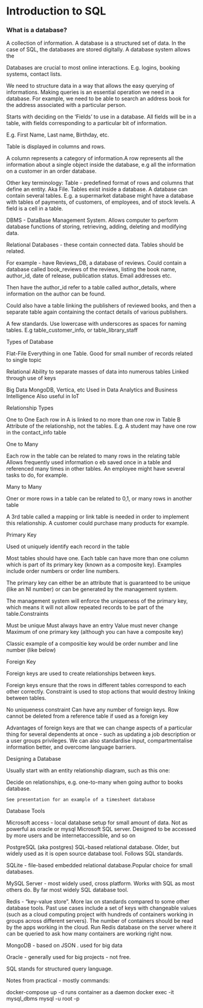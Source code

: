 # Introduction to SQL

### What is a database?

A collection of information. A database is a structured set of data. In the case of SQL, the databases are stored digitally. A database system allows the 

Databases are crucial to most online interactions. E.g. logins, booking systems, contact lists.


We need to structure data in a way that allows the easy querying of informations. Making queries is an essential operation we need in a database. For example, we need to be able to search an address book for the address associated with a particular person.

Starts with deciding on the ‘Fields’ to use in a database. All fields will be in a table, with fields corresponding to a particular bit of information.

E.g. First Name, Last name, Birthday, etc.

Table is displayed in columns and rows.

A column represents a category of information.A row represents all the information about a single object inside the database, e.g all the information on a customer in an order database.

Other key terminology: Table - predefined format of rows and columns that define an entity. Aka File. Tables exist inside a database. A database can contain several tables. E.g. a supermarket database might have a database with tables of payments, of customers, of employees, and of stock levels. A field is a cell in a table.

DBMS - DataBase Management System. Allows computer to perform database functions of storing, retrieving, adding, deleting and modifying data. 

Relational Databases - these contain connected data. Tables should be related.

For example - have Reviews_DB, a database of reviews. Could contain a database called book_reviews of the reviews, listing the book name, author_id, date of release, publication status. Email addresses etc.

Then have the author_id refer to a table called author_details, where information on the author can be found. 

Could also have a table linking the publishers of reviewed books, and then a separate table again containing the contact details of various publishers.

A few standards. Use lowercase with underscores as spaces for naming tables. E.g table_customer_info, or table_library_staff

Types of Database

Flat-File
Everything in one Table. Good for small number of records related to single topic

Relational
Ability to separate masses of data into numerous tables
Linked through use of keys

Big Data
MongoDB, Vertica, etc
Used in Data Analytics and Business Intelligence
Also useful in IoT


Relationship Types

One to One
Each row in A is linked to no more than one row in Table B Attribute of the relationship, not the tables. E.g. A student may have one row in the contact_info table

One to Many

Each row in the table can be related to many rows in the relating table
Allows frequently used information o eb saved once in a table and referenced many times in other tables. An employee might have several tasks to do, for example.

Many to Many

Oner or more rows in a table can be related to 0,1, or many rows in another table

A 3rd table called a mapping or link table is needed in order to implement this relationship. A customer could purchase many products for example.

Primary Key

Used ot uniquely identify each record in the table

Most tables should have one. Each table can have more than one column which is part of its primary key (known as a composite key). Examples include order numbers or order line numbers.

The primary key can either be an attribute that is guaranteed to be unique (like an NI number) or can be generated by the management system.

The management system will enforce the uniqueness of the primary key, which means it will not allow repeated records to be part of the table.Constraints

Must be unique
Must always have an entry
Value must never change
Maximum of one primary key (although you can have a composite key)

Classic example of a compositie key would be order number and line number (like below)




Foreign Key

Foreign keys are used to create relationships between keys.

Foreign keys ensure that the rows in different tables correspond to each other correctly.
Constraint is used to stop actions that would destroy linking between tables.

No uniqueness constraint
Can have any number of foreign keys.
Row cannot be deleted from a reference table if used as a foreign key

Advantages of foreign keys are that we can change aspects of a particular thing for several dependents at once - such as updating a job description or a user groups privileges. We can also standardise input, compartmentalise information better, and overcome language barriers.



Designing a Database

Usually start with an entity relationship diagram, such as this one:



Decide on relationships, e.g. one-to-many when going author to books database.


	See presentation for an example of a timesheet database

Database Tools

Microsoft access - local database setup for small amount of data. Not as powerful as oracle or mysql
Microsoft SQL server. Designed to be accessed by more users and be internetaccessible, and so on

PostgreSQL (aka postgres) SQL-based relational database. Older, but widely used as it is open source database tool. Follows SQL standards.

SQLite - file-based embedded relational database.Popular choice for small databases.

MySQL Server - most widely used, cross platform. Works with SQL as most others do. By far most widely SQL database tool.

Redis - “key-value store”. More lax on standards compared to some other database tools. Past use cases include a set of keys with changeable values (such as a cloud computing project with hundreds of containers working in groups across different servers). The number of containers should be read by the apps working in the cloud. Run Redis database on the server where it can be queried to ask how many containers are working right now.


MongoDB - based on JSON . used for big data

Oracle - generally used for big projects - not free.

SQL stands for structured query language.


Notes from practical - mostly commands:


docker-compose up -d runs container as a daemon
docker exec -it mysql_dbms mysql -u root -p

